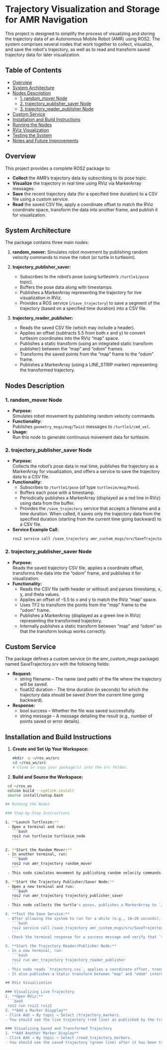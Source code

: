 # Trajectory Visualization and Storage for AMR Navigation

This project is designed to simplify the process of visualizing and storing the trajectory data of an Autonomous Mobile Robot (AMR) using ROS2. The system comprises several nodes that work together to collect, visualize, and save the robot's trajectory, as well as to read and transform saved trajectory data for later visualization.

## Table of Contents

- [Overview](#overview)
- [System Architecture](#system-architecture)
- [Nodes Description](#nodes-description)
  - [1. random_mover Node](#1-random_mover-node)
  - [2. trajectory_publisher_saver Node](#2-trajectory_publisher_saver-node)
  - [3. trajectory_reader_publisher Node](#3-trajectory_reader_publisher-node)
- [Custom Service](#custom-service)
- [Installation and Build Instructions](#installation-and-build-instructions)
- [Running the Nodes](#running-the-nodes)
- [RViz Visualization](#rviz-visualization)
- [Testing the System](#testing-the-system)
- [Notes and Future Improvements](#notes-and-future-improvements)

## Overview

This project provides a complete ROS2 package to:

- **Collect** the AMR’s trajectory data by subscribing to its pose topic.
- **Visualize** the trajectory in real time using RViz via MarkerArray messages.
- **Save** the recent trajectory data (for a specified time duration) to a CSV file using a custom service.
- **Read** the saved CSV file, apply a coordinate offset to match the RViz coordinate space, transform the data into another frame, and publish it for visualization.

## System Architecture

The package contains three main nodes:

1. **random_mover:** Simulates robot movement by publishing random velocity commands to move the robot (or turtle in turtlesim).

2. **trajectory_publisher_saver:**  
   - Subscribes to the robot’s pose (using turtlesim’s `/turtle1/pose` topic).
   - Buffers the pose data along with timestamps.
   - Publishes a MarkerArray representing the trajectory for live visualization in RViz.
   - Provides a ROS service (`/save_trajectory`) to save a segment of the trajectory (based on a specified time duration) into a CSV file.

3. **trajectory_reader_publisher:**  
   - Reads the saved CSV file (which may include a header).
   - Applies an offset (subtracts 5.5 from both x and y) to convert turtlesim coordinates into the RViz “map” space.
   - Publishes a static transform (using an integrated static transform publisher) between the “map” and “odom” frames.
   - Transforms the saved points from the “map” frame to the “odom” frame.
   - Publishes a MarkerArray (using a LINE_STRIP marker) representing the transformed trajectory.

## Nodes Description

### 1. random_mover Node

- **Purpose:**  
  Simulates robot movement by publishing random velocity commands.
- **Functionality:**  
  Publishes `geometry_msgs/msg/Twist` messages to `/turtle1/cmd_vel`.
- **Usage:**  
  Run this node to generate continuous movement data for turtlesim.

### 2. trajectory_publisher_saver Node

- **Purpose:**  
  Collects the robot’s pose data in real time, publishes the trajectory as a MarkerArray for visualization, and offers a service to save the trajectory data to a CSV file.
- **Functionality:**  
  - Subscribes to `/turtle1/pose` (of type `turtlesim/msg/Pose`).
  - Buffers each pose with a timestamp.
  - Periodically publishes a MarkerArray (displayed as a red line in RViz) using data from the buffer.
  - Provides the `/save_trajectory` service that accepts a filename and a time duration. When called, it saves only the trajectory data from the specified duration (starting from the current time going backward) to a CSV file.
- **Service Example Call:**  
  ```bash
  ros2 service call /save_trajectory amr_custom_msgs/srv/SaveTrajectory "{filename: 'trajectory.csv', duration: 10.0}"

### 2. trajectory_publisher_saver Node
- **Purpose:**  
  Reads the saved trajectory CSV file, applies a coordinate offset, transforms the data into the “odom” frame, and publishes it for visualization.
- **Functionality:**  
  - Reads the CSV file (with header or without) and parses timestamp, x, y, and theta values.
  - Applies an offset of -5.5 to x and y to match the RViz “map” space.
  - Uses TF2 to transform the points from the "map" frame to the "odom" frame.
  - Publishes a MarkerArray (displayed as a green line in RViz) representing the transformed trajectory.
  - Internally publishes a static transform between “map” and “odom” so that the transform lookup works correctly.

## Custom Service

The package defines a custom service (in the amr_custom_msgs package) named SaveTrajectory.srv with the following fields:
- **Request:**
  - string filename – The name (and path) of the file where the trajectory will be saved.
  - float32 duration – The time duration (in seconds) for which the trajectory data should  be saved (from the current time going backward).
- **Response:**
  - bool success – Whether the file was saved successfully.
  - string message – A message detailing the result (e.g., number of points saved or error details).

## Installation and Build Instructions

1. **Create and Set Up Your Workspace:**
   ```bash
   mkdir -p ~/ros_ws/src
   cd ~/ros_ws/src
   # Clone or copy your package(s) into the src folder.

2. **Build and Source the Workspace:**
  ```bash
   cd ~/ros_ws
   colcon build --symlink-install
   source install/setup.bash

## Running the Nodes

### Step-by-Step Instructions

1. **Launch Turtlesim:**
   - Open a terminal and run:
     ```bash
     ros2 run turtlesim turtlesim_node
     ```

2. **Start the Random Mover:**
   - In another terminal, run:
     ```bash
     ros2 run amr_trajectory random_mover
     ```
   - This node simulates movement by publishing random velocity commands to `/turtle1/cmd_vel`.

3. **Start the Trajectory Publisher/Saver Node:**
   - Open a new terminal and run:
     ```bash
     ros2 run amr_trajectory trajectory_publisher_saver
     ```
   - This node collects the turtle's poses, publishes a MarkerArray to `/trajectory_markers`, and provides the `/save_trajectory` service.

4. **Test the Save Service:**
   - After allowing the system to run for a while (e.g., 10–20 seconds), open another terminal and call:
     ```bash
     ros2 service call /save_trajectory amr_custom_msgs/srv/SaveTrajectory "{filename: 'trajectory.csv', duration: 10.0}"
     ```
   - Check the terminal response for a success message and verify that `trajectory.csv` is created in your working directory.

5. **Start the Trajectory Reader/Publisher Node:**
   - In a new terminal, run:
     ```bash
     ros2 run amr_trajectory trajectory_reader_publisher
     ```
   - This node reads `trajectory.csv`, applies a coordinate offset, transforms the data from the "map" frame to the "odom" frame, and publishes a MarkerArray to `/read_trajectory_markers`.
   - It also publishes a static transform between "map" and "odom" internally.

## RViz Visualization

### Visualizing Live Trajectory
1. **Open RViz:**
   ```bash
   ros2 run rviz2 rviz2
2. **Add a Marker Dispplay**
  - Click Add → By topic → Select /trajectory_markers.
  - You should see the live trajectory (red line) as published by the trajectory_publisher_saver node.

### Visualizing Saved and Transformed Trajectory
1. **Add Another Marker Display**
  - Click Add → By topic → Select /read_trajectory_markers.
  - You should see the saved trajectory (green line) after it has been transformed from "map" to "odom".

